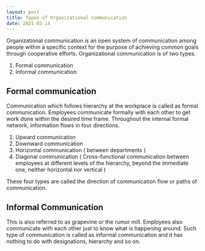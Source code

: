 ```yaml
---
layout: post
title: Types of Organizational Communication
date: 2021-03-14
---
```


Organizational communication is an open system of communication among people within a specific context for the purpose of achieving common goals through cooperative efforts. Organizational communication is of two types. 

1. Formal communication
2. Informal communication

## Formal communication
Communication which follows hierarchy at the workplace is called as formal communication. Employees communicate formally with each other to get work done within the desired time frame. Throughout the internal formal network, information flows in four directions. 

1. Upward communication
2. Downward communication
3. Horizontal communication ( between departments )
4. Diagonal communication ( Cross-functional communication between employees at different levels of the hierarchy, beyond the immediate one, neither horizontal nor vertical )

These four types are called the direction of communication flow or paths of communication.

## Informal Communication
This is also referred to as grapevine or the rumor mill. Employees also communicate with each other just to know what is happening around. Such type of communication is called as informal communication and it has nothing to do with designations, hierarchy and so on. 

        